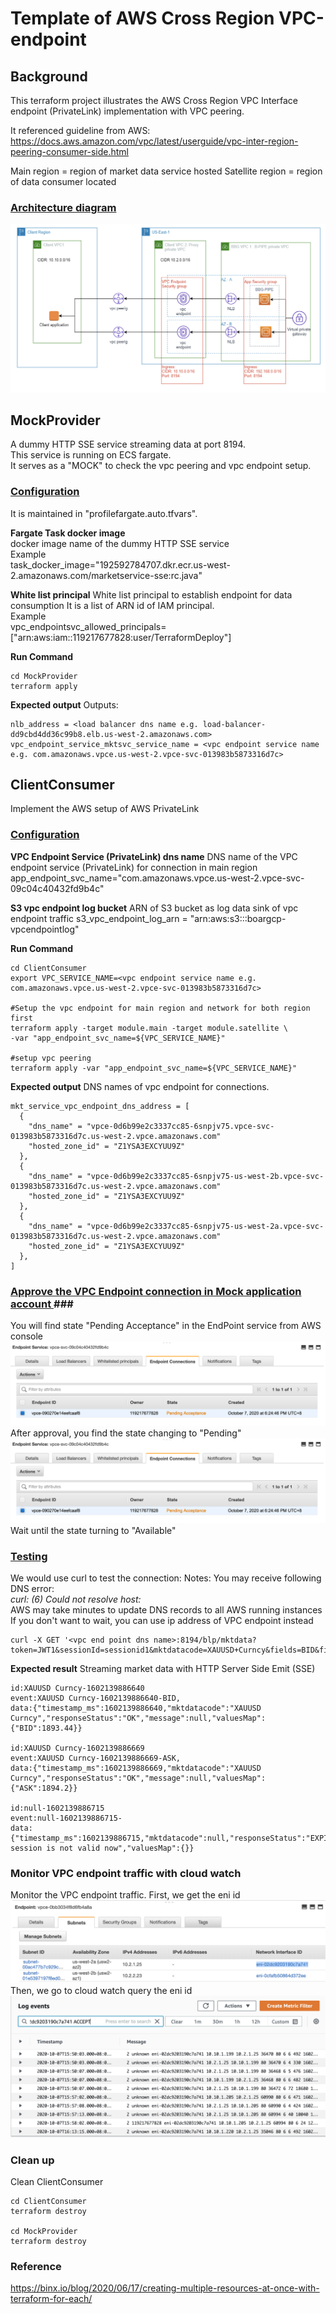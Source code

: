# Template of AWS Cross Region VPC-endpoint

## Background
This terraform project illustrates the AWS Cross Region VPC Interface endpoint (PrivateLink) implementation with VPC peering.

It referenced guideline from AWS:
https://docs.aws.amazon.com/vpc/latest/userguide/vpc-inter-region-peering-consumer-side.html

Main region = region of market data service hosted
Satellite region = region of data consumer located

### <u> Architecture diagram </u>
![architecture](./images/Architecture.png)

## MockProvider
A dummy HTTP SSE service streaming data at port 8194. <br>
This service is running on ECS fargate. <br>
It serves as a "MOCK" to check the vpc peering and vpc endpoint setup. <br>

### <u>Configuration</u>
It is maintained in "profilefargate.auto.tfvars". <br>

**Fargate Task docker image** <br>
docker image name of the dummy HTTP SSE service <br>
Example <br>
task_docker_image="192592784707.dkr.ecr.us-west-2.amazonaws.com/marketservice-sse:rc.java"

**White list principal**
White list principal to establish endpoint for data consumption
It is a list of ARN id of IAM principal. <br>
Example <br>
vpc_endpointsvc_allowed_principals=["arn:aws:iam::119217677828:user/TerraformDeploy"]

**Run Command**
```
cd MockProvider
terraform apply
```
**Expected output**
Outputs:
```
nlb_address = <load balancer dns name e.g. load-balancer-dd9cbd4dd36c99b8.elb.us-west-2.amazonaws.com>
vpc_endpoint_service_mktsvc_service_name = <vpc endpoint service name e.g. com.amazonaws.vpce.us-west-2.vpce-svc-013983b5873316d7c>
```

## ClientConsumer ###
Implement the AWS setup of AWS PrivateLink
### <u>Configuration</u>

**VPC Endpoint Service (PrivateLink) dns name**
DNS name of the VPC endpoint service (PrivateLink) for connection in main region
app_endpoint_svc_name="com.amazonaws.vpce.us-west-2.vpce-svc-09c04c40432fd9b4c"

**S3 vpc endpoint log bucket**
ARN of S3 bucket as log data sink of vpc endpoint traffic
s3_vpc_endpoint_log_arn = "arn:aws:s3:::boargcp-vpcendpointlog"

**Run Command**
```
cd ClientConsumer
export VPC_SERVICE_NAME=<vpc endpoint service name e.g. com.amazonaws.vpce.us-west-2.vpce-svc-013983b5873316d7c>

#Setup the vpc endpoint for main region and network for both region first
terraform apply -target module.main -target module.satellite \
-var "app_endpoint_svc_name=${VPC_SERVICE_NAME}"

#setup vpc peering
terraform apply -var "app_endpoint_svc_name=${VPC_SERVICE_NAME}"
```
**Expected output**
DNS names of vpc endpoint for connections.

```
mkt_service_vpc_endpoint_dns_address = [
  {
    "dns_name" = "vpce-0d6b99e2c3337cc85-6snpjv75.vpce-svc-013983b5873316d7c.us-west-2.vpce.amazonaws.com"
    "hosted_zone_id" = "Z1YSA3EXCYUU9Z"
  },
  {
    "dns_name" = "vpce-0d6b99e2c3337cc85-6snpjv75-us-west-2b.vpce-svc-013983b5873316d7c.us-west-2.vpce.amazonaws.com"
    "hosted_zone_id" = "Z1YSA3EXCYUU9Z"
  },
  {
    "dns_name" = "vpce-0d6b99e2c3337cc85-6snpjv75-us-west-2a.vpce-svc-013983b5873316d7c.us-west-2.vpce.amazonaws.com"
    "hosted_zone_id" = "Z1YSA3EXCYUU9Z"
  },
]
```

### <u>Approve the VPC Endpoint connection in Mock application account </u>###
You will find state "Pending Acceptance" in the EndPoint service from AWS console
![Seek Approval](./images/await_approval_endpoint_connection.png)
After approval, you find the state changing to "Pending"
![Approved](./images/await_approval_endpoint_connection.png)
Wait until the state turning to "Available"

### <u>Testing</u>
We would use curl to test the connection:
Notes:
You may receive following DNS error:<br>
<i>curl: (6) Could not resolve host:</i>
<br>
AWS may take minutes to update DNS records to all AWS running instances<br>
If you don't want to wait, you can use ip address of VPC endpoint instead <br>
```
curl -X GET '<vpc end point dns name>:8194/blp/mktdata?token=JWT1&sessionId=sessionid1&mktdatacode=XAUUSD+Curncy&fields=BID&fields=ASK'
```

**Expected result**
Streaming market data with HTTP Server Side Emit (SSE)
```
id:XAUUSD Curncy-1602139886640
event:XAUUSD Curncy-1602139886640-BID,
data:{"timestamp_ms":1602139886640,"mktdatacode":"XAUUSD Curncy","responseStatus":"OK","message":null,"valuesMap":{"BID":1893.44}}

id:XAUUSD Curncy-1602139886669
event:XAUUSD Curncy-1602139886669-ASK,
data:{"timestamp_ms":1602139886669,"mktdatacode":"XAUUSD Curncy","responseStatus":"OK","message":null,"valuesMap":{"ASK":1894.2}}

id:null-1602139886715
event:null-1602139886715-
data:{"timestamp_ms":1602139886715,"mktdatacode":null,"responseStatus":"EXPIRED","message":"sessionid1 session is not valid now","valuesMap":{}}
```


### Monitor VPC endpoint traffic with cloud watch ###
Monitor the VPC endpoint traffic.
First, we get the eni id
![get eni of VPC endpoint](./images/vpc-endpoingeniexample.png)
Then, we go to cloud watch
query the eni id
![cloudwatch - query eni id](./images/vpc-endpointlog.png)

### Clean up ###
Clean ClientConsumer
```
cd ClientConsumer
terraform destroy

cd MockProvider
terraform destroy
```

### Reference
https://binx.io/blog/2020/06/17/creating-multiple-resources-at-once-with-terraform-for-each/